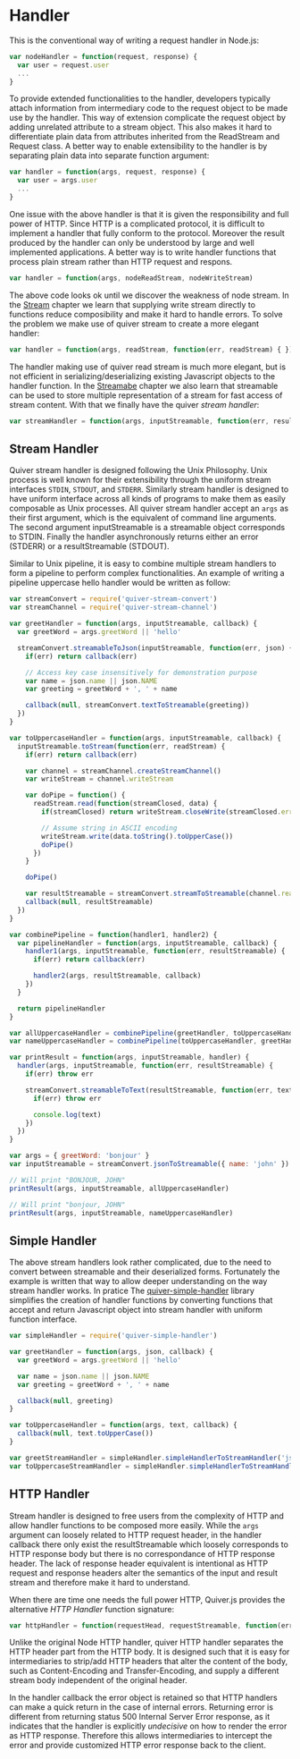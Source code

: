 
Handler
=======

This is the conventional way of writing a request handler in Node.js:

```javascript
var nodeHandler = function(request, response) { 
  var user = request.user
  ...
}
```

To provide extended functionalities to the handler, developers typically attach information from intermediary code to the request object to be made use by the handler. This way of extension complicate the request object by adding unrelated attribute to a stream object. This also makes it hard to differentiate plain data from attributes inherited from the ReadStream and Request class. A better way to enable extensibility to the handler is by separating plain data into separate function argument:

```javascript
var handler = function(args, request, response) {
  var user = args.user
  ...
}
```

One issue with the above handler is that it is given the responsibility and full power of HTTP. Since HTTP is a complicated protocol, it is difficult to implement a handler that fully conform to the protocol. Moreover the result produced by the handler can only be understood by large and well implemented applications. A better way is to write handler functions that process plain stream rather than HTTP request and respons.

```javascript
var handler = function(args, nodeReadStream, nodeWriteStream)
```

The above code looks ok until we discover the weakness of node stream. In the [Stream](stream.md) chapter we learn that supplying write stream directly to functions reduce composibility and make it hard to handle errors. To solve the problem we make use of quiver stream to create a more elegant handler:

```javascript
var handler = function(args, readStream, function(err, readStream) { })
```

The handler making use of quiver read stream is much more elegant, but is not efficient in serializing/deserializing existing Javascript objects to the handler function. In the [Streamabe](streamable.md) chapter we also learn that streamable can be used to store multiple representation of a stream for fast access of stream content. With that we finally have the quiver _stream handler_:

```javascript
var streamHandler = function(args, inputStreamable, function(err, resultStreamable) { })
```

## Stream Handler

Quiver stream handler is designed following the Unix Philosophy. Unix process is well known for their extensibility through the uniform stream interfaces `STDIN`, `STDOUT`, and `STDERR`. Similarly stream handler is designed to have uniform interface across all kinds of programs to make them as easily composable as Unix processes. All quiver stream handler accept an `args` as their first argument, which is the equivalent of command line arguments. The second argument inputStreamable is a streamable object corresponds to STDIN. Finally the handler asynchronously returns either an error (STDERR) or a resultStreamable (STDOUT).

Similar to Unix pipeline, it is easy to combine multiple stream handlers to form a pipeline to perform complex functionalities. An example of writing a pipeline uppercase hello handler would be written as follow:

```javascript
var streamConvert = require('quiver-stream-convert')
var streamChannel = require('quiver-stream-channel')

var greetHandler = function(args, inputStreamable, callback) {
  var greetWord = args.greetWord || 'hello'

  streamConvert.streamableToJson(inputStreamable, function(err, json) {
    if(err) return callback(err)

    // Access key case insensitively for demonstration purpose
    var name = json.name || json.NAME
    var greeting = greetWord + ', ' + name

    callback(null, streamConvert.textToStreamable(greeting))
  })
}

var toUppercaseHandler = function(args, inputStreamable, callback) {
  inputStreamable.toStream(function(err, readStream) {
    if(err) return callback(err)

    var channel = streamChannel.createStreamChannel()
    var writeStream = channel.writeStream

    var doPipe = function() {
      readStream.read(function(streamClosed, data) {
        if(streamClosed) return writeStream.closeWrite(streamClosed.err)

        // Assume string in ASCII encoding
        writeStream.write(data.toString().toUpperCase())
        doPipe()
      })
    }

    doPipe()

    var resultStreamable = streamConvert.streamToStreamable(channel.readStream)
    callback(null, resultStreamable)
  })
}

var combinePipeline = function(handler1, handler2) {
  var pipelineHandler = function(args, inputStreamable, callback) {
    handler1(args, inputStreamable, function(err, resultStreamable) {
      if(err) return callback(err)

      handler2(args, resultStreamable, callback)
    })
  }

  return pipelineHandler
}

var allUppercaseHandler = combinePipeline(greetHandler, toUppercaseHandler)
var nameUppercaseHandler = combinePipeline(toUppercaseHandler, greetHandler)

var printResult = function(args, inputStreamable, handler) {
  handler(args, inputStreamable, function(err, resultStreamable) {
    if(err) throw err

    streamConvert.streamableToText(resultStreamable, function(err, text) {
      if(err) throw err

      console.log(text)
    })
  })
}

var args = { greetWord: 'bonjour' }
var inputStreamable = streamConvert.jsonToStreamable({ name: 'john' })

// Will print "BONJOUR, JOHN"
printResult(args, inputStreamable, allUppercaseHandler)

// Will print "bonjour, JOHN"
printResult(args, inputStreamable, nameUppercaseHandler)
```

## Simple Handler

The above stream handlers look rather complicated, due to the need to convert between streamable and their deserialized forms. Fortunately the example is written that way to allow deeper understanding on the way stream handler works. In pratice The [quiver-simple-handler](https://github.com/quiverjs/simple-handler) library simplifies the creation of handler functions by converting functions that accept and return Javascript object into stream handler with uniform function interface.

```javascript
var simpleHandler = require('quiver-simple-handler')

var greetHandler = function(args, json, callback) {
  var greetWord = args.greetWord || 'hello'

  var name = json.name || json.NAME
  var greeting = greetWord + ', ' + name

  callback(null, greeting)
}

var toUppercaseHandler = function(args, text, callback) {
  callback(null, text.toUpperCase())
}

var greetStreamHandler = simpleHandler.simpleHandlerToStreamHandler('json', 'text', greetHandler)
var toUppercaseStreamHandler = simpleHandler.simpleHandlerToStreamHandler('text', 'text', toUppercaseHandler)

```

## HTTP Handler

Stream handler is designed to free users from the complexity of HTTP and allow handler functions to be composed more easily. While the `args` argument can loosely related to HTTP request header, in the handler callback there only exist the resultStreamable which loosely corresponds to HTTP response body but there is no correspondance of HTTP response header. The lack of response header equivalent is intentional as HTTP request and response headers alter the semantics of the input and result stream and therefore make it hard to understand.

When there are time one needs the full power HTTP, Quiver.js provides the alternative _HTTP Handler_ function signature:

```javascript
var httpHandler = function(requestHead, requestStreamable, function(err, responseHead, responseStreamable) { })
```

Unlike the original Node HTTP handler, quiver HTTP handler separates the HTTP header part from the HTTP body. It is designed such that it is easy for intermediaries to strip/add HTTP headers that alter the content of the body, such as Content-Encoding and Transfer-Encoding, and supply a different stream body independent of the original header.

In the handler callback the error object is retained so that HTTP handlers can make a quick return in the case of internal errors. Returning error is different from returning status 500 Internal Server Error response, as it indicates that the handler is explicitly _undecisive_ on how to render the error as HTTP response. Therefore this allows intermediaries to intercept the error and provide customized HTTP error response back to the client.